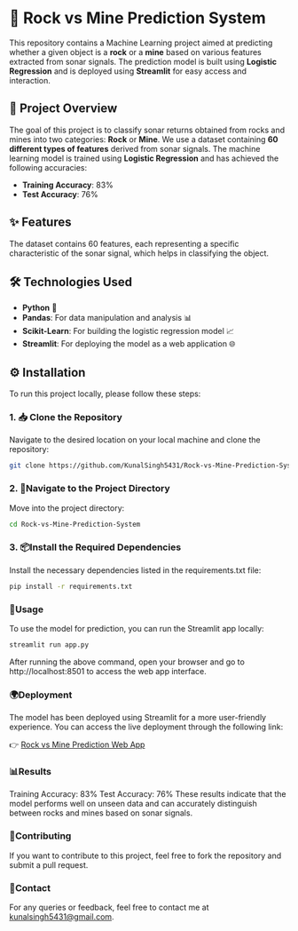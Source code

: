 # 🚀 Rock vs Mine Prediction System

This repository contains a Machine Learning project aimed at predicting whether a given object is a **rock** or a **mine** based on various features extracted from sonar signals. The prediction model is built using **Logistic Regression** and is deployed using **Streamlit** for easy access and interaction.

## 📄 Project Overview

The goal of this project is to classify sonar returns obtained from rocks and mines into two categories: **Rock** or **Mine**. We use a dataset containing **60 different types of features** derived from sonar signals. The machine learning model is trained using **Logistic Regression** and has achieved the following accuracies:
- **Training Accuracy**: 83%
- **Test Accuracy**: 76%

## ✨ Features

The dataset contains 60 features, each representing a specific characteristic of the sonar signal, which helps in classifying the object.

## 🛠️ Technologies Used

- **Python** 🐍
- **Pandas**: For data manipulation and analysis 📊
- **Scikit-Learn**: For building the logistic regression model 📈
- **Streamlit**: For deploying the model as a web application 🌐

## ⚙️ Installation

To run this project locally, please follow these steps:

### 1. 📥 Clone the Repository

Navigate to the desired location on your local machine and clone the repository:

```bash
git clone https://github.com/KunalSingh5431/Rock-vs-Mine-Prediction-System.git
```

### 2. 📂Navigate to the Project Directory

Move into the project directory:

```bash
cd Rock-vs-Mine-Prediction-System
```

### 3. 📦Install the Required Dependencies
Install the necessary dependencies listed in the requirements.txt file:

```bash
pip install -r requirements.txt
```

### 🚀Usage
To use the model for prediction, you can run the Streamlit app locally:
```bash
streamlit run app.py
```
After running the above command, open your browser and go to http://localhost:8501 to access the web app interface.

### 🌍Deployment

The model has been deployed using Streamlit for a more user-friendly experience. You can access the live deployment through the following link:

👉 [Rock vs Mine Prediction Web App](https://kunalsingh5431-rock-vs-mine-prediction-system-app-ykfub4.streamlit.app/?embed_options=show_toolbar)


### 📊Results
Training Accuracy: 83%
Test Accuracy: 76%
These results indicate that the model performs well on unseen data and can accurately distinguish between rocks and mines based on sonar signals.

### 🤝Contributing
If you want to contribute to this project, feel free to fork the repository and submit a pull request.

### 📧Contact
For any queries or feedback, feel free to contact me at kunalsingh5431@gmail.com.



